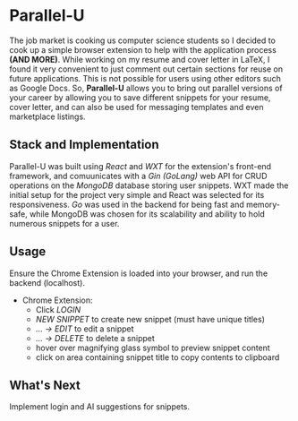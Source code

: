 # Parallel-U

The job market is cooking us computer science students so I decided to cook up a simple browser extension to 
help with the application process **(AND MORE)**. While working on my resume and cover letter in LaTeX, I found
it very convenient to just comment out certain sections for reuse on future applications. This is not possible
for users using other editors such as Google Docs. So, **Parallel-U** allows you to bring out parallel versions
of your career by allowing you to save different snippets for your resume, cover letter, and can also be used for 
messaging templates and even marketplace listings.

## Stack and Implementation
Parallel-U was built using *React* and *WXT* for the extension's front-end framework, and comuunicates with a *Gin (GoLang)*
web API for CRUD operations on the *MongoDB* database storing user snippets. WXT made the initial setup for the project very 
simple and React was selected for its responsiveness. *Go* was used in the backend for being fast and memory-safe, while
MongoDB was chosen for its scalability and ability to hold numerous snippets for a user.

## Usage
Ensure the Chrome Extension is loaded into your browser, and run the backend (localhost).

- Chrome Extension:
  - Click *LOGIN*
  - *NEW SNIPPET* to create new snippet (must have unique titles)
  - *... -> EDIT* to edit a snippet
  - *... -> DELETE* to delete a snippet
  - hover over magnifying glass symbol to preview snippet content
  - click on area containing snippet title to copy contents to clipboard
  
## What's Next
Implement login and AI suggestions for snippets.
